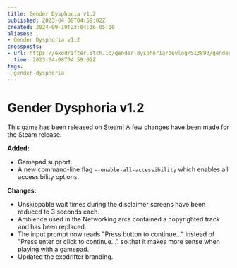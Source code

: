 ```yaml
---
title: Gender Dysphoria v1.2
published: 2023-04-08T04:59:02Z
created: 2024-09-19T23:04:16-05:00
aliases:
- Gender Dysphoria v1.2
crossposts:
- url: https://exodrifter.itch.io/gender-dysphoria/devlog/513893/gender-dysphoria-v12-released
  time: 2023-04-08T04:59:02Z
tags:
- gender-dysphoria
---
```


# Gender Dysphoria v1.2

This game has been released on [Steam](https://store.steampowered.com/app/2310400/Gender_Dysphoria/)! A few changes have been made for the Steam release.

**Added:**
* Gamepad support.
* A new command-line flag `--enable-all-accessibility` which enables all accessibility options.

**Changes:**
* Unskippable wait times during the disclaimer screens have been reduced to 3 seconds each.
* Ambience used in the Networking arcs contained a copyrighted track and has been replaced.
* The input prompt now reads "Press button to continue..." instead of "Press enter or click to continue..." so that it makes more sense when playing with a gamepad.
* Updated the exodrifter branding.